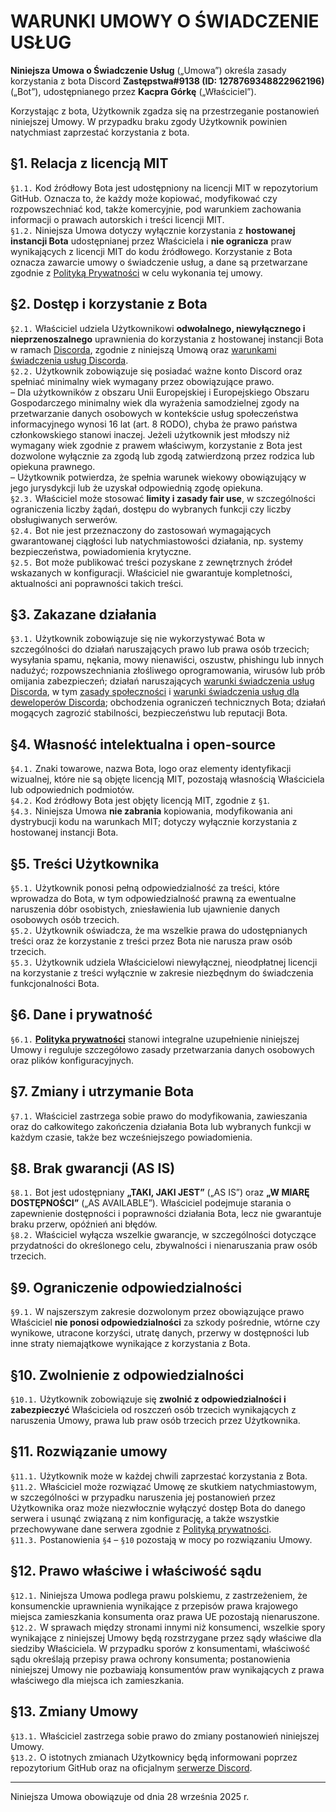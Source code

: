 # WARUNKI UMOWY O ŚWIADCZENIE USŁUG

**Niniejsza Umowa o Świadczenie Usług** („Umowa”) określa zasady korzystania z bota Discord **Zastępstwa#9138 (ID: 1278769348822962196)** („Bot”), udostępnianego przez **Kacpra Górkę** („Właściciel”).

Korzystając z bota, Użytkownik zgadza się na przestrzeganie postanowień niniejszej Umowy. W przypadku braku zgody Użytkownik powinien natychmiast zaprzestać korzystania z bota.

## §1. Relacja z licencją MIT
`§1.1.` Kod źródłowy Bota jest udostępniony na licencji MIT w repozytorium GitHub. Oznacza to, że każdy może kopiować, modyfikować czy rozpowszechniać kod, także komercyjnie, pod warunkiem zachowania informacji o prawach autorskich i treści licencji MIT.  
`§1.2.` Niniejsza Umowa dotyczy wyłącznie korzystania z **hostowanej instancji Bota** udostępnianej przez Właściciela i **nie ogranicza** praw wynikających z licencji MIT do kodu źródłowego. Korzystanie z Bota oznacza zawarcie umowy o świadczenie usług, a dane są przetwarzane zgodnie z [Polityką Prywatności](./PRIVACY.md) w celu wykonania tej umowy.

## §2. Dostęp i korzystanie z Bota
`§2.1.` Właściciel udziela Użytkownikowi **odwołalnego, niewyłącznego i nieprzenoszalnego** uprawnienia do korzystania z hostowanej instancji Bota w ramach [Discorda](https://discord.com), zgodnie z niniejszą Umową oraz [warunkami świadczenia usług Discorda](https://discord.com/terms).  
`§2.2.` Użytkownik zobowiązuje się posiadać ważne konto Discord oraz spełniać minimalny wiek wymagany przez obowiązujące prawo.  
– Dla użytkowników z obszaru Unii Europejskiej i Europejskiego Obszaru Gospodarczego minimalny wiek dla wyrażenia samodzielnej zgody na przetwarzanie danych osobowych w kontekście usług społeczeństwa informacyjnego wynosi 16 lat (art. 8 RODO), chyba że prawo państwa członkowskiego stanowi inaczej. Jeżeli użytkownik jest młodszy niż wymagany wiek zgodnie z prawem właściwym, korzystanie z Bota jest dozwolone wyłącznie za zgodą lub zgodą zatwierdzoną przez rodzica lub opiekuna prawnego.  
– Użytkownik potwierdza, że spełnia warunek wiekowy obowiązujący w jego jurysdykcji lub że uzyskał odpowiednią zgodę opiekuna.  
`§2.3.` Właściciel może stosować **limity i zasady fair use**, w szczególności ograniczenia liczby żądań, dostępu do wybranych funkcji czy liczby obsługiwanych serwerów.  
`§2.4.` Bot nie jest przeznaczony do zastosowań wymagających gwarantowanej ciągłości lub natychmiastowości działania, np. systemy bezpieczeństwa, powiadomienia krytyczne.  
`§2.5.` Bot może publikować treści pozyskane z zewnętrznych źródeł wskazanych w konfiguracji. Właściciel nie gwarantuje kompletności, aktualności ani poprawności takich treści.

## §3. Zakazane działania
`§3.1.` Użytkownik zobowiązuje się nie wykorzystywać Bota w szczególności do działań naruszających prawo lub prawa osób trzecich; wysyłania spamu, nękania, mowy nienawiści, oszustw, phishingu lub innych nadużyć; rozpowszechniania złośliwego oprogramowania, wirusów lub prób omijania zabezpieczeń; działań naruszających [warunki świadczenia usług Discorda](https://discord.com/terms), w tym [zasady społeczności](https://discord.com/guidelines) i [warunki świadczenia usług dla deweloperów Discorda](https://support-dev.discord.com/hc/en-us/articles/8562894815383-Discord-Developer-Terms-of-Service); obchodzenia ograniczeń technicznych Bota; działań mogących zagrozić stabilności, bezpieczeństwu lub reputacji Bota.

## §4. Własność intelektualna i open-source
`§4.1.` Znaki towarowe, nazwa Bota, logo oraz elementy identyfikacji wizualnej, które nie są objęte licencją MIT, pozostają własnością Właściciela lub odpowiednich podmiotów.  
`§4.2.` Kod źródłowy Bota jest objęty licencją MIT, zgodnie z `§1`.  
`§4.3.` Niniejsza Umowa **nie zabrania** kopiowania, modyfikowania ani dystrybucji kodu na warunkach MIT; dotyczy wyłącznie korzystania z hostowanej instancji Bota.

## §5. Treści Użytkownika
`§5.1.` Użytkownik ponosi pełną odpowiedzialność za treści, które wprowadza do Bota, w tym odpowiedzialność prawną za ewentualne naruszenia dóbr osobistych, zniesławienia lub ujawnienie danych osobowych osób trzecich.  
`§5.2.` Użytkownik oświadcza, że ma wszelkie prawa do udostępnianych treści oraz że korzystanie z treści przez Bota nie narusza praw osób trzecich.  
`§5.3.` Użytkownik udziela Właścicielowi niewyłącznej, nieodpłatnej licencji na korzystanie z treści wyłącznie w zakresie niezbędnym do świadczenia funkcjonalności Bota.

## §6. Dane i prywatność
`§6.1.` **[Polityka prywatności](./PRIVACY.md)** stanowi integralne uzupełnienie niniejszej Umowy i reguluje szczegółowo zasady przetwarzania danych osobowych oraz plików konfiguracyjnych.

## §7. Zmiany i utrzymanie Bota
`§7.1.` Właściciel zastrzega sobie prawo do modyfikowania, zawieszania oraz do całkowitego zakończenia działania Bota lub wybranych funkcji w każdym czasie, także bez wcześniejszego powiadomienia.

## §8. Brak gwarancji (AS IS)
`§8.1.` Bot jest udostępniany **„TAKI, JAKI JEST”** („AS IS”) oraz **„W MIARĘ DOSTĘPNOŚCI”** („AS AVAILABLE”). Właściciel podejmuje starania o zapewnienie dostępności i poprawności działania Bota, lecz nie gwarantuje braku przerw, opóźnień ani błędów.  
`§8.2.` Właściciel wyłącza wszelkie gwarancje, w szczególności dotyczące przydatności do określonego celu, zbywalności i nienaruszania praw osób trzecich.

## §9. Ograniczenie odpowiedzialności
`§9.1.` W najszerszym zakresie dozwolonym przez obowiązujące prawo Właściciel **nie ponosi odpowiedzialności** za szkody pośrednie, wtórne czy wynikowe, utracone korzyści, utratę danych, przerwy w dostępności lub inne straty niemajątkowe wynikające z korzystania z Bota.

## §10. Zwolnienie z odpowiedzialności
`§10.1.` Użytkownik zobowiązuje się **zwolnić z odpowiedzialności i zabezpieczyć** Właściciela od roszczeń osób trzecich wynikających z naruszenia Umowy, prawa lub praw osób trzecich przez Użytkownika.

## §11. Rozwiązanie umowy
`§11.1.` Użytkownik może w każdej chwili zaprzestać korzystania z Bota.  
`§11.2.` Właściciel może rozwiązać Umowę ze skutkiem natychmiastowym, w szczególności w przypadku naruszenia jej postanowień przez Użytkownika oraz może niezwłocznie wyłączyć dostęp Bota do danego serwera i usunąć związaną z nim konfigurację, a także wszystkie przechowywane dane serwera zgodnie z [Polityką prywatności](./PRIVACY.md).  
`§11.3.` Postanowienia `§4` – `§10` pozostają w mocy po rozwiązaniu Umowy.

## §12. Prawo właściwe i właściwość sądu
`§12.1.` Niniejsza Umowa podlega prawu polskiemu, z zastrzeżeniem, że konsumenckie uprawnienia wynikające z przepisów prawa krajowego miejsca zamieszkania konsumenta oraz prawa UE pozostają nienaruszone.  
`§12.2.` W sprawach między stronami innymi niż konsumenci, wszelkie spory wynikające z niniejszej Umowy będą rozstrzygane przez sądy właściwe dla siedziby Właściciela. W przypadku sporów z konsumentami, właściwość sądu określają przepisy prawa ochrony konsumenta; postanowienia niniejszej Umowy nie pozbawiają konsumentów praw wynikających z prawa właściwego dla miejsca ich zamieszkania.

## §13. Zmiany Umowy
`§13.1.` Właściciel zastrzega sobie prawo do zmiany postanowień niniejszej Umowy.  
`§13.2.` O istotnych zmianach Użytkownicy będą informowani poprzez repozytorium GitHub oraz na oficjalnym [serwerze Discord](https://discord.gg/f53qc2yZW7).

---

Niniejsza Umowa obowiązuje od dnia 28 września 2025 r.